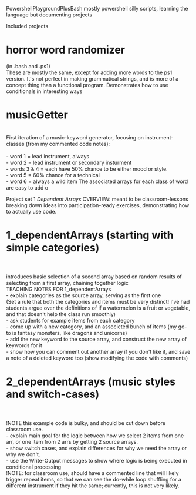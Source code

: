 PowershellPlaygroundPlusBash
mostly powershell silly scripts, learning the language but documenting projects

Included projects
<h1> horror word randomizer </h1>(in .bash and .ps1) <br/>
    These are mostly the same, except for adding more words to the ps1 version. It's not perfect in making grammatical strings, and is more of a concept thing than a functional program. Demonstrates how to use conditionals in interesting ways
<h1> musicGetter </h1> <br/>
      First iteration of a music-keyword generator, focusing on instrument-classes
      (from my commented code notes): <br/>
        <br/> - word 1 = lead instrument, always
        <br/> - word 2 = lead instrument or secondary insturment
        <br/> - words 3 & 4 = each have 50% chance to be either mood or style.
        <br/> - word 5 = 60% chance for a technical
        <br/> - word 6 = always a wild item
     The associated arrays for each class of word are easy to add o 

Project set 1 *Dependent Arrays*
OVERVIEW: meant to be classroom-lessons breaking down ideas into participation-ready exercises, demonstrating how to actually use code.
<h1>  1_dependentArrays (starting with simple categories) </h1> <br/>
     <br/> introduces basic selection of a second array based on random results of selecting from a first array, chaining together logic
 <br/> TEACHING NOTES FOR 1_dependentArrays
   <br/> -  explain categories as the source array, serving as the first one
 <br/> (Set a rule that both the categories and items must be very distinct! I've had students argue over the definitions of if a watermelon is a fruit or vegetable, and that doesn't help the class run smoothly)
  <br/>  -  ask students for example items from each category
  <br/>  -  come up with a new category, and an associeted bunch of items (my go-to is fantasy monsters, like dragons and unicorns)
   <br/> -  add the new keyword to the source array, and construct the new array of keywords for it
   <br/> -  show how you can comment out another array if you don't like it, and save a note of a deleted keyword too (show modifying the code with comments)

 <h1> 2_dependentArrays (music styles and switch-cases) </h1> <br/>
   <br/> !NOTE this example code is bulky, and should be cut down before classroom use.
   <br/> -  explain main goal for the logic between how we select 2 items from one arr, or one item from 2 arrs by getting 2 source arrays.
   <br/> -  show switch cases, and explain differences for why we need the array or why we don't.
   <br/> -  use the Write-Output messages to show where logic is being executed in conditional processing
 <br/>  !NOTE: for classroom use, should have a commented line that will likely trigger repeat items, so that we can see the do-while loop shuffling for a different instrument if they hit the same; currently, this is not very likely.
